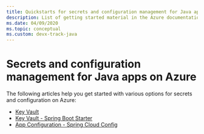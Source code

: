 ```yaml
---
title: Quickstarts for secrets and configuration management for Java apps on Azure
description: List of getting started material in the Azure documentation for secrets and configuration management for Java apps.
ms.date: 04/09/2020
ms.topic: conceptual
ms.custom: devx-track-java
---
```


# Secrets and configuration management for Java apps on Azure

The following articles help you get started with various options for secrets and configuration on Azure:

- [Key Vault](/azure/key-vault/quick-create-java)
- [Key Vault - Spring Boot Starter](../spring-framework/configure-spring-boot-starter-java-app-with-azure-key-vault.md)
- [App Configuration - Spring Cloud Config](/azure/azure-app-configuration/quickstart-java-spring-app)